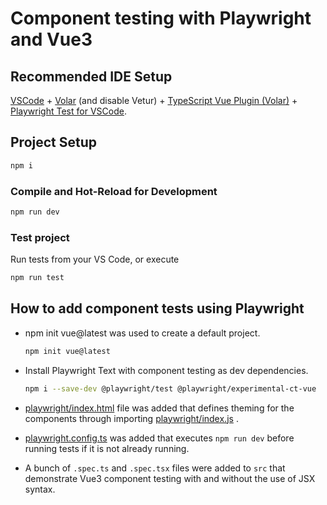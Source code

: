 # Component testing with Playwright and Vue3

## Recommended IDE Setup

[VSCode](https://code.visualstudio.com/) + [Volar](https://marketplace.visualstudio.com/items?itemName=johnsoncodehk.volar) (and disable Vetur) + [TypeScript Vue Plugin (Volar)](https://marketplace.visualstudio.com/items?itemName=johnsoncodehk.vscode-typescript-vue-plugin) + [Playwright Test for VSCode](https://marketplace.visualstudio.com/items?itemName=ms-playwright.playwright).

## Project Setup

```sh
npm i
```

### Compile and Hot-Reload for Development

```sh
npm run dev
```

### Test project

Run tests from your VS Code, or execute

```sh
npm run test
```

## How to add component tests using Playwright

- npm init vue@latest was used to create a default project.

    ```sh
    npm init vue@latest
    ```

- Install Playwright Text with component testing as dev dependencies.

    ```sh
    npm i --save-dev @playwright/test @playwright/experimental-ct-vue
    ```

- [playwright/index.html](playwright/index.html) file was added that defines theming for the components through importing [playwright/index.js](playwright/index.js) .

- [playwright.config.ts](playwright.config.ts) was added that executes `npm run dev` before running tests if it is not already running.
  
- A bunch of `.spec.ts` and `.spec.tsx` files were added to `src` that demonstrate Vue3 component testing with and without the use of JSX syntax.
